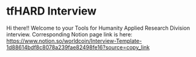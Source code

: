 # tfHARD Interview
Hi there!! Welcome to your Tools for Humanity Applied Research Division interview. Corresponding Notion page link is here: https://www.notion.so/worldcoin/Interview-Template-1d88614bdf8c8078a239fae82498fe16?source=copy_link